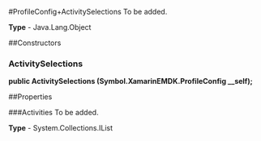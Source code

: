 #ProfileConfig+ActivitySelections
To be added.

**Type** - Java.Lang.Object

##Constructors
### ActivitySelections 
**public ActivitySelections (Symbol.XamarinEMDK.ProfileConfig __self);**

##Properties

###Activities
To be added.

**Type** - System.Collections.IList


